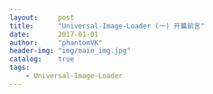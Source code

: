 ```yaml
---
layout:     post
title:      "Universal-Image-Loader (一) 开篇前言"
date:       2017-01-01
author:     "phantomVK"
header-img: "img/main_img.jpg"
catalog:    true
tags:
    - Universal-Image-Loader
---
```



